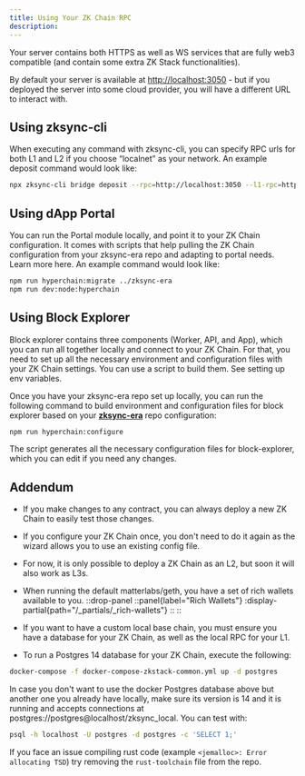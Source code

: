 ```yaml
---
title: Using Your ZK Chain RPC
description:
---
```


Your server contains both HTTPS as well as WS services that are fully web3 compatible (and contain some extra ZK Stack functionalities).

By default your server is available at <http://localhost:3050> - but if you deployed the server into some cloud provider,
you will have a different URL to interact with.

## Using zksync-cli

When executing any command with zksync-cli,
you can specify RPC urls for both L1 and L2 if you choose “localnet” as your network.
An example deposit command would look like:

```bash
npx zksync-cli bridge deposit --rpc=http://localhost:3050 --l1-rpc=http://localhost:8545
```

## Using dApp Portal

You can run the Portal module locally, and point it to your ZK Chain configuration.
It comes with scripts that help pulling the ZK Chain configuration from your zksync-era repo and adapting to portal needs.
Learn more here. An example command would look like:

```bash
npm run hyperchain:migrate ../zksync-era
npm run dev:node:hyperchain
```

## Using Block Explorer

Block explorer contains three components (Worker, API, and App), which you can run all together locally and connect to your ZK Chain.
For that, you need to set up all the necessary environment and configuration files with your ZK Chain settings.
You can use a script to build them. See setting up env variables.

Once you have your zksync-era repo set up locally, you can run the following command to
build environment and configuration files for block explorer based on your **[zksync-era](https://github.com/matter-labs/zksync-era)** repo configuration:

```bash
npm run hyperchain:configure
```

The script generates all the necessary configuration files for block-explorer, which you can edit if you need any changes.

## Addendum

- If you make changes to any contract, you can always deploy a new ZK Chain to easily test those changes.

- If you configure your ZK Chain once, you don't need to do it again as the wizard allows you to use an existing config file.

- For now, it is only possible to deploy a ZK Chain as an L2, but soon it will also work as L3s.

- When running the default matterlabs/geth, you have a set of rich wallets available to you.
    ::drop-panel
    ::panel{label="Rich Wallets"}
      :display-partial{path="/_partials/_rich-wallets"}
    ::
    ::
- If you want to have a custom local base chain, you must ensure you have a database for your ZK Chain, as well as the local RPC for your L1.

- To run a Postgres 14 database for your ZK Chain, execute the following:

```bash
docker-compose -f docker-compose-zkstack-common.yml up -d postgres
```

In case you don't want to use the docker Postgres database above but another one you already have locally,
make sure its version is 14 and it is running and accepts connections at postgres://postgres@localhost/zksync_local.
You can test with:

```bash
psql -h localhost -U postgres -d postgres -c 'SELECT 1;'
```

If you face an issue compiling rust code (example `<jemalloc>: Error allocating TSD`) try removing the `rust-toolchain` file from the repo.
